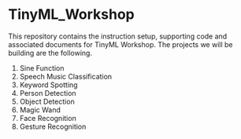 # TinyML_Workshop
This repository contains the instruction setup, supporting code and associated documents for TinyML Workshop. The projects we will be building are the following.

1. Sine Function
2. Speech Music Classification
3. Keyword Spotting
4. Person Detection
5. Object Detection
6. Magic Wand
7. Face Recognition
8. Gesture Recognition


